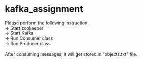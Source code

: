 # kafka_assignment

Please perform the following instruction.</br>
-> Start zookeeper</br>
-> Start Kafka</br>
-> Run Consumer class</br>
-> Run Producer class</br>
</br>
After consuming messages, it will get stored in "objects.txt" file.
